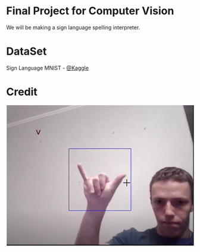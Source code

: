 # Final Project for Computer Vision
We will be making a sign language spelling interpreter.

# DataSet
Sign Language MNIST - [@Kaggle](https://www.kaggle.com/datamunge/sign-language-mnist?select=amer_sign3.png)
# Credit

[![Example](./Thumbnail.PNG)](https://youtu.be/CAuINpSG5sM)
